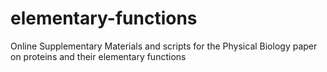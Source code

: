 # elementary-functions
Online Supplementary Materials and scripts for the Physical Biology paper on proteins and their elementary functions
